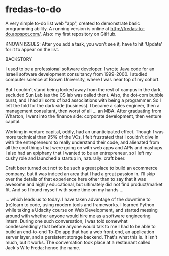 # fredas-to-do
A very simple to-do list web "app", created to demonstrate basic programming ability. A running version is online at http://fredas-to-do.appspot.com/. Also: my first repository on GitHub.

KNOWN ISSUES: After you add a task, you won't see it,  have to hit 'Update' for it to appear on the list.

BACKSTORY

I used to be a professional software developer. I wrote Java code for an Israeli software development consultancy from 1999-2000. I studied computer science at Brown University, where I was near top of my cohort. 

But I couldn't stand being locked away from the rest of campus in the dark, secluded Sun Lab (as the CS lab was called then). Also, the dot-com bubble burst, and I had all sorts of bad associations with being a programmer. So I left the fold for the dark side (business). I became a sales engineer, then a management consultant, then worst of all ... an MBA. After graduating from Wharton, I went into the finance side: corporate development, then venture capital.

Working in venture capital, oddly, had an unanticipated effect. Though I was more technical than 95% of the VCs, I felt frustrated that I couldn't dive in with the entrepreneurs to really understand their code, and alienated from all the cool things that were going on with web apps and APIs and mashups. I also had an epiphany that I wanted to be an entrepreneur, so I left my cushy role and launched a startup in, naturally: craft beer.

Craft beer turned out not to be such a great place to build an ecommerce company, but it was indeed an area that I had a great passion in. I'll skip over the details of that experience here other than to say that it was awesome and highly educational, but ultimately did not find product/market fit. And so I found myself with some time on my hands ...

... which leads us to today. I have taken advantage of the downtime to (re)learn to code, using modern tools and frameworks. I learned Python while taking a Udacity course on Web Development, and started messing around with whether anyone would hire me as a software engineering intern. During one such conversation, I was told somewhat condescendingly that before anyone would talk to me I had to be able to build an end-to-end To-Do app that had a web front end, an application server layer, and a persistent storage backend. That's what this is. It isn't much, but it works. The conversation took place at a restaurant called Jack's Wife Freda; hence the name.
